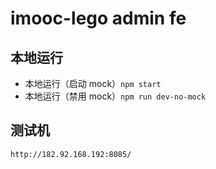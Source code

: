 # imooc-lego admin fe

## 本地运行

- 本地运行（启动 mock）`npm start`
- 本地运行（禁用 mock）`npm run dev-no-mock`

## 测试机

`http://182.92.168.192:8085/`
